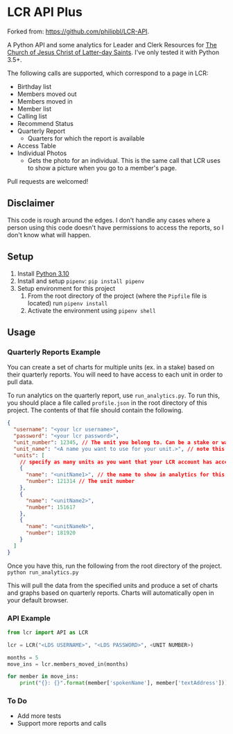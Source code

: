 # LCR API Plus

Forked from: https://github.com/philipbl/LCR-API.

A Python API and some analytics for Leader and Clerk Resources for
[The Church of Jesus Christ of Latter-day Saints](https://www.churchofjesuschrist.org/?lang=eng).
I've only tested it with Python 3.5+.

The following calls are supported, which correspond to a page in LCR:

- Birthday list
- Members moved out
- Members moved in
- Member list
- Calling list
- Recommend Status
- Quarterly Report
  - Quarters for which the report is available
- Access Table
- Individual Photos
  - Gets the photo for an individual. This is the same call that LCR uses to show a picture when you go to a member's page.

Pull requests are welcomed!

## Disclaimer

This code is rough around the edges. I don't handle any cases where a person using this code doesn't have permissions to access the reports, so I don't know what will happen.

## Setup

1. Install [Python 3.10](https://www.python.org/downloads/release/python-3100/)
1. Install and setup `pipenv`: `pip install pipenv`
1. Setup environment for this project
   1. From the root directory of the project (where the `Pipfile` file is
      located) run `pipenv install`
   1. Activate the environment using `pipenv shell`

## Usage

### Quarterly Reports Example

You can create a set of charts for multiple units (ex. in a stake) based on their quarterly
reports. You will need to have access to each unit in order to pull data.

To run analytics on the quarterly report, use `run_analytics.py`. To run this, you should place a
file called `profile.json` in the root directory of this project. The contents of that file should
contain the following.

```json
{
  "username": "<your lcr username>",
  "password": "<your lcr password>",
  "unit_number": 12345, // The unit you belong to. Can be a stake or ward.
  "unit_name": "<A name you want to use for your unit.>", // note this does not have to match the actual unit name.
  "units": [
    // specify as many units as you want that your LCR account has access to.
    {
      "name": "<unitName1>", // the name to show in analytics for this unit. Does not need to match the actual unit name.
      "number": 121314 // The unit number
    },
    {
      "name": "<unitName2>",
      "number": 151617
    },
    {
      "name": "<unitNameN>",
      "number": 181920
    }
  ]
}
```

Once you have this, run the following from the root directory of the project.
`python run_analytics.py`

This will pull the data from the specified units and produce a set of charts and graphs based on
quarterly reports. Charts will automatically open in your default browser.

### API Example

```python
from lcr import API as LCR

lcr = LCR("<LDS USERNAME>", "<LDS PASSWORD>", <UNIT NUMBER>)

months = 5
move_ins = lcr.members_moved_in(months)

for member in move_ins:
    print("{}: {}".format(member['spokenName'], member['textAddress']))
```

### To Do

- Add more tests
- Support more reports and calls
